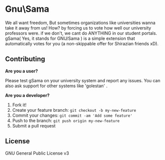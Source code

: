 # Gnu\Sama
We all want freedom, But sometimes organizations like universities wanna take it away from us! How? by forcing us to vote how well our university professors were. if we don't, we cant do ANYTHING in our student portals. gSama( Yes, it stands for GNU/Sama ) is a simple extension that automatically votes for you (a non-skippable offer for Shirazian friends xD).

## Contributing
**Are you a user?**

Please test gSama on your university system and report any issues. You can also ask support for other systems like 'golestan' .

**Are you a developer?**

1. Fork it!
2. Create your feature branch: `git checkout -b my-new-feature`
3. Commit your changes: `git commit -am 'Add some feature'`
4. Push to the branch: `git push origin my-new-feature`
5. Submit a pull request

## License

GNU General Public License v3
